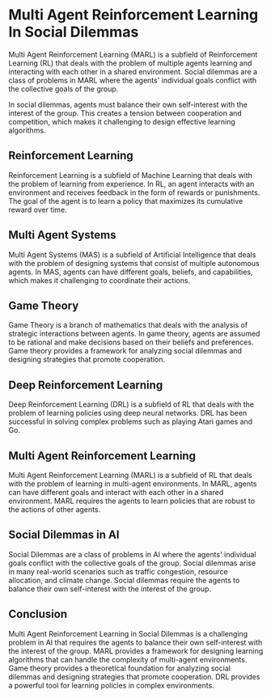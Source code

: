 # Multi Agent Reinforcement Learning In Social Dilemmas

Multi Agent Reinforcement Learning (MARL) is a subfield of Reinforcement Learning (RL) that deals with the problem of multiple agents learning and interacting with each other in a shared environment. Social dilemmas are a class of problems in MARL where the agents' individual goals conflict with the collective goals of the group. 

In social dilemmas, agents must balance their own self-interest with the interest of the group. This creates a tension between cooperation and competition, which makes it challenging to design effective learning algorithms. 

## Reinforcement Learning

Reinforcement Learning is a subfield of Machine Learning that deals with the problem of learning from experience. In RL, an agent interacts with an environment and receives feedback in the form of rewards or punishments. The goal of the agent is to learn a policy that maximizes its cumulative reward over time. 

## Multi Agent Systems

Multi Agent Systems (MAS) is a subfield of Artificial Intelligence that deals with the problem of designing systems that consist of multiple autonomous agents. In MAS, agents can have different goals, beliefs, and capabilities, which makes it challenging to coordinate their actions. 

## Game Theory

Game Theory is a branch of mathematics that deals with the analysis of strategic interactions between agents. In game theory, agents are assumed to be rational and make decisions based on their beliefs and preferences. Game theory provides a framework for analyzing social dilemmas and designing strategies that promote cooperation. 

## Deep Reinforcement Learning

Deep Reinforcement Learning (DRL) is a subfield of RL that deals with the problem of learning policies using deep neural networks. DRL has been successful in solving complex problems such as playing Atari games and Go. 

## Multi Agent Reinforcement Learning

Multi Agent Reinforcement Learning (MARL) is a subfield of RL that deals with the problem of learning in multi-agent environments. In MARL, agents can have different goals and interact with each other in a shared environment. MARL requires the agents to learn policies that are robust to the actions of other agents. 

## Social Dilemmas in AI

Social Dilemmas are a class of problems in AI where the agents' individual goals conflict with the collective goals of the group. Social dilemmas arise in many real-world scenarios such as traffic congestion, resource allocation, and climate change. Social dilemmas require the agents to balance their own self-interest with the interest of the group. 

## Conclusion

Multi Agent Reinforcement Learning in Social Dilemmas is a challenging problem in AI that requires the agents to balance their own self-interest with the interest of the group. MARL provides a framework for designing learning algorithms that can handle the complexity of multi-agent environments. Game theory provides a theoretical foundation for analyzing social dilemmas and designing strategies that promote cooperation. DRL provides a powerful tool for learning policies in complex environments.
